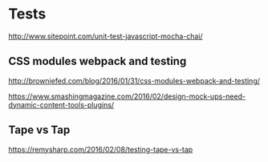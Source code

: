 # Tests
http://www.sitepoint.com/unit-test-javascript-mocha-chai/

## CSS modules webpack and testing
http://browniefed.com/blog/2016/01/31/css-modules-webpack-and-testing/

https://www.smashingmagazine.com/2016/02/design-mock-ups-need-dynamic-content-tools-plugins/

## Tape vs Tap
https://remysharp.com/2016/02/08/testing-tape-vs-tap